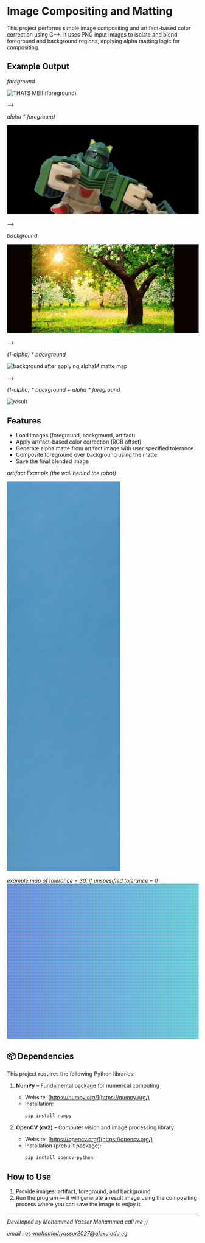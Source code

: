 # Image Compositing and Matting

This project performs simple image compositing and artifact-based color correction using C++. It uses PNG input images to isolate and blend foreground and background regions, applying alpha matting logic for compositing.

## Example Output
*foreground*

![THATS ME!! (foreground)](result/foreground/me.png)

-->

*alpha \* foreground*

![after artifact removal](result/foreground/foreground.png)

-->

*background*

![background](result/background/nature.png)

-->

*(1-alpha) \* background*

![background after applying alphaM matte map](result/background/background.png)

-->

*(1-alpha) \* background + alpha \* foreground*

![result](result/result.png)


## Features

- Load images (foreground, background, artifact)
- Apply artifact-based color correction (RGB offset)
- Generate alpha matte from artifact image with user specified tolerance
- Composite foreground over background using the matte
- Save the final blended image

*artifact Example (the wall behind the robot)*

![artifact Example](result/artifacts/my_wall.png)

*example map of tolerance = 30, if unspesified tolerance = 0*  
![tolerance map](result/artifacts/artifact_tolerance.png)

## 📦 Dependencies

This project requires the following Python libraries:

1. **NumPy** – Fundamental package for numerical computing  
   - Website: [https://numpy.org/](https://numpy.org/)  
   - Installation:  
     ```bash
     pip install numpy
     ```

2. **OpenCV (cv2)** – Computer vision and image processing library  
   - Website: [https://opencv.org/](https://opencv.org/)  
   - Installation (prebuilt package):  
     ```bash
     pip install opencv-python
     ```

## How to Use

1. Provide images: artifact, foreground, and background.
2. Run the program — it will generate a result image using the compositing process where you can save the image to enjoy it.

---

*Developed by Mohammed Yasser Mohammed* 
*call me ;)*


*email : es-mohamed.yasser2027@alexu.edu.eg* 

